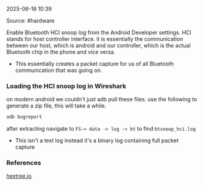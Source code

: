 
2025-06-18 10:39

Source: #hardware 

Enable Bluetooth HCI snoop log from the Android Developer settings. HCI stands for host controller interface. it is essentially the communication between our host, which is android and our controller, which is the actual Bluetooth chip in the phone and vice versa. 
- This essentially creates a packet capture for us of all Bluetooth communication that was going on. 
### Loading the HCI snoop log in Wireshark

on modern android we couldn't just adb pull these files.
use the following to generate a zip file, this will take a while.
```powershell 
adb bugreport
``` 
after extracting navigate to `FS-> data -> log -> bt` to find `btsnoop_hci.log`

- This isn't a text log instead it's a binary log containing full packet capture



### References
[hextree.io](https://app.hextree.io/courses/android-bluetooth-reversing/bluetooth-basics)